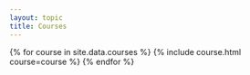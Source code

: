 ```yaml
---
layout: topic
title: Courses
---
```


{% for course in site.data.courses %}
  {% include course.html course=course %}
{% endfor %}
